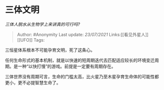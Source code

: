 # 三体文明
*三体人脱水从生物学上来讲真的可行吗?*

> Author: #Anonymity
> Last update: *23/07/2021*
> Links:[[看见外星人]] [[UFO]]
> Tags:

三恒星体系根本不可能孕育文明，死了这条心。

任何生命形式的基本机制，就是以快速的短周期迭代去匹配适应较长的环境变迁周期。是一种“以快打慢”的游戏。前提是一定要有周期存在。

三体世界没有周期可言，生命的门槛太高，比火星乃至木星孕育生命体的可能性都更小，更不必提智慧生命了。
